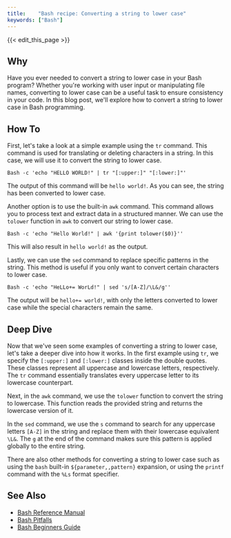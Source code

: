 ```yaml
---
title:    "Bash recipe: Converting a string to lower case"
keywords: ["Bash"]
---
```


{{< edit_this_page >}}

## Why

Have you ever needed to convert a string to lower case in your Bash program? Whether you're working with user input or manipulating file names, converting to lower case can be a useful task to ensure consistency in your code. In this blog post, we'll explore how to convert a string to lower case in Bash programming.

## How To

First, let's take a look at a simple example using the `tr` command. This command is used for translating or deleting characters in a string. In this case, we will use it to convert the string to lower case.

```
Bash -c 'echo "HELLO WORLD!" | tr "[:upper:]" "[:lower:]"'
```

The output of this command will be `hello world!`. As you can see, the string has been converted to lower case.

Another option is to use the built-in `awk` command. This command allows you to process text and extract data in a structured manner. We can use the `tolower` function in `awk` to convert our string to lower case.

```
Bash -c 'echo "Hello World!" | awk '{print tolower($0)}''
```

This will also result in `hello world!` as the output. 

Lastly, we can use the `sed` command to replace specific patterns in the string. This method is useful if you only want to convert certain characters to lower case.

```
Bash -c 'echo "HeLLo+= WorLd!" | sed 's/[A-Z]/\L&/g''
```

The output will be `hello+= world!`, with only the letters converted to lower case while the special characters remain the same.

## Deep Dive

Now that we've seen some examples of converting a string to lower case, let's take a deeper dive into how it works. In the first example using `tr`, we specify the `[:upper:]` and `[:lower:]` classes inside the double quotes. These classes represent all uppercase and lowercase letters, respectively. The `tr` command essentially translates every uppercase letter to its lowercase counterpart.

Next, in the `awk` command, we use the `tolower` function to convert the string to lowercase. This function reads the provided string and returns the lowercase version of it.

In the `sed` command, we use the `s` command to search for any uppercase letters `[A-Z]` in the string and replace them with their lowercase equivalent `\L&`. The `g` at the end of the command makes sure this pattern is applied globally to the entire string.

There are also other methods for converting a string to lower case such as using the `bash` built-in `${parameter,,pattern}` expansion, or using the `printf` command with the `%Ls` format specifier.

## See Also

- [Bash Reference Manual](https://www.gnu.org/savannah-checkouts/gnu/bash/manual/bash.html)
- [Bash Pitfalls](https://mywiki.wooledge.org/BashPitfalls)
- [Bash Beginners Guide](https://tldp.org/LDP/Bash-Beginners-Guide/html/index.html)